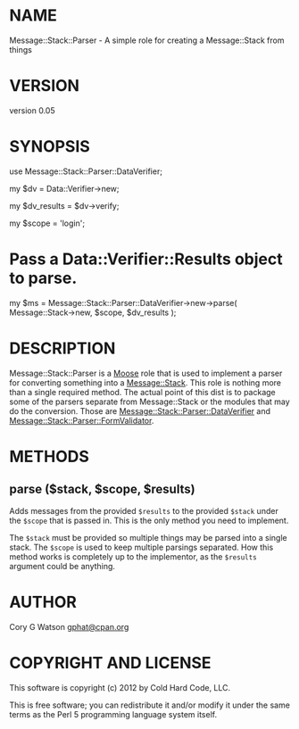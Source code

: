 # NAME

Message::Stack::Parser - A simple role for creating a Message::Stack from things

# VERSION

version 0.05

# SYNOPSIS

  use Message::Stack::Parser::DataVerifier;

  my $dv = Data::Verifier->new;

  my $dv_results = $dv->verify;

  my $scope = 'login';
  # Pass a Data::Verifier::Results object to parse.
  my $ms = Message::Stack::Parser::DataVerifier->new->parse(
    Message::Stack->new,
    $scope,
    $dv_results
  );

# DESCRIPTION

Message::Stack::Parser is a [Moose](http://search.cpan.org/perldoc?Moose) role that is used to implement a parser
for converting something into a [Message::Stack](http://search.cpan.org/perldoc?Message::Stack).  This role is nothing more
than a single required method.  The actual point of this dist is to package
some of the parsers separate from Message::Stack or the modules that may
do the conversion.  Those are [Message::Stack::Parser::DataVerifier](http://search.cpan.org/perldoc?Message::Stack::Parser::DataVerifier) and
[Message::Stack::Parser::FormValidator](http://search.cpan.org/perldoc?Message::Stack::Parser::FormValidator).

# METHODS

## parse ($stack, $scope, $results)

Adds messages from the provided `$results` to the provided `$stack` under
the `$scope` that is passed in.  This is the only method you need to implement.

The `$stack` must be provided so multiple things may be parsed into a single
stack.  The `$scope` is used to keep multiple parsings separated.  How this
method works is completely up to the implementor, as the `$results` argument
could be anything.

# AUTHOR

Cory G Watson <gphat@cpan.org>

# COPYRIGHT AND LICENSE

This software is copyright (c) 2012 by Cold Hard Code, LLC.

This is free software; you can redistribute it and/or modify it under
the same terms as the Perl 5 programming language system itself.